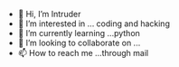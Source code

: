 - 👋 Hi, I’m Intruder
- 👀 I’m interested in ... coding and hacking 
- 🌱 I’m currently learning ...python
- 💞️ I’m looking to collaborate on ...
- 📫 How to reach me ...through mail 
